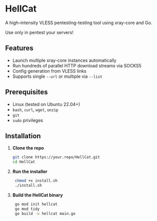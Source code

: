 # HellCat

A high–intensity VLESS pentesting-testing tool using xray-core and Go.

Use only in pentest your servers!

## Features

- Launch multiple xray-core instances automatically  
- Run hundreds of parallel HTTP download streams via SOCKS5  
- Config generation from VLESS links  
- Supports single `--url` or multiple via `--list`  

## Prerequisites

- Linux (tested on Ubuntu 22.04+)  
- `bash`, `curl`, `wget`, `unzip`  
- `git`  
- `sudo` privileges  

## Installation

1. **Clone the repo**  
   ```bash
   git clone https://your.repo/HellCat.git
   cd HellCat
2. **Run the installer**  
   ```bash
    chmod +x install.sh
    ./install.sh
3. **Build the HellCat binary** 
   ```bash 
    go mod init hellcat
    go mod tidy
    go build -o hellcat main.go

